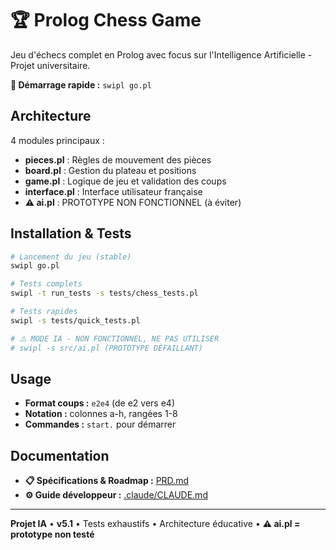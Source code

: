 # 🏆 Prolog Chess Game

Jeu d'échecs complet en Prolog avec focus sur l'Intelligence Artificielle - Projet universitaire.

**🚀 Démarrage rapide :** `swipl go.pl`

## Architecture

4 modules principaux :
- **pieces.pl** : Règles de mouvement des pièces
- **board.pl** : Gestion du plateau et positions  
- **game.pl** : Logique de jeu et validation des coups
- **interface.pl** : Interface utilisateur française
- **⚠️ ai.pl** : PROTOTYPE NON FONCTIONNEL (à éviter)

## Installation & Tests

```bash
# Lancement du jeu (stable)
swipl go.pl

# Tests complets
swipl -t run_tests -s tests/chess_tests.pl

# Tests rapides  
swipl -s tests/quick_tests.pl

# ⚠️ MODE IA - NON FONCTIONNEL, NE PAS UTILISER
# swipl -s src/ai.pl (PROTOTYPE DÉFAILLANT)
```

## Usage

- **Format coups :** `e2e4` (de e2 vers e4)
- **Notation :** colonnes a-h, rangées 1-8
- **Commandes :** `start.` pour démarrer

## Documentation

- **📋 Spécifications & Roadmap :** [PRD.md](PRD.md)
- **⚙️ Guide développeur :** [.claude/CLAUDE.md](.claude/CLAUDE.md)

---
**Projet IA** • **v5.1** • Tests exhaustifs • Architecture éducative • **⚠️ ai.pl = prototype non testé**